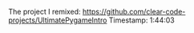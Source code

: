 The project I remixed: https://github.com/clear-code-projects/UltimatePygameIntro
Timestamp: 1:44:03